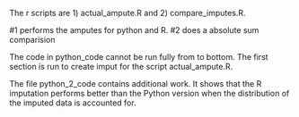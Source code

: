 

  The r scripts are 1) actual_ampute.R and  2) compare_imputes.R.
  
  #1 performs the amputes for python and R. #2 does a absolute sum comparision
  
  The code in python_code cannot be run fully from to bottom. The first section is run to create
  imput for the script actual_ampute.R.  
  
  The file python_2_code contains additional work. It shows that the R imputation performs better
  than the Python version when the distribution of the imputed data is accounted for.  
  